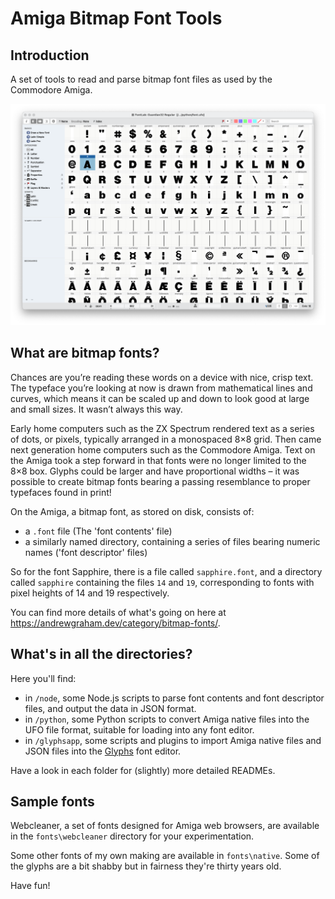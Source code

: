 # Amiga Bitmap Font Tools

## Introduction

A set of tools to read and parse bitmap font files as used by the Commodore Amiga.

![An Amiga font loaded in Fontlab](amigafonts.png)
## What are bitmap fonts?

Chances are you’re reading these words on a device with nice, crisp text. The typeface you’re looking at now is drawn from mathematical lines and curves, which means it can be scaled up and down to look good at large and small sizes. It wasn’t always this way.

Early home computers such as the ZX Spectrum rendered text as a series of dots, or pixels, typically arranged in a monospaced 8×8 grid. Then came next generation home computers such as the Commodore Amiga. Text on the Amiga took a step forward in that fonts were no longer limited to the 8×8 box. Glyphs could be larger and have proportional widths – it was possible to create bitmap fonts bearing a passing resemblance to proper typefaces found in print!

On the Amiga, a bitmap font, as stored on disk, consists of:

- a `.font` file (The 'font contents' file)
- a similarly named directory, containing a series of files bearing numeric names ('font descriptor' files) 

So for the font Sapphire, there is a file called `sapphire.font`, and a directory called `sapphire` containing the files `14` and `19`, corresponding to fonts with pixel heights of 14
and 19 respectively.

You can find more details of what's going on here at https://andrewgraham.dev/category/bitmap-fonts/.
## What's in all the directories?

Here you'll find:

- in `/node`, some Node.js scripts to parse font contents and font descriptor files, and output the data in JSON format.
- in `/python`, some Python scripts to convert Amiga native files into the UFO file format, suitable for loading into any font editor.
- in `/glyphsapp`, some scripts and plugins to import Amiga native files and JSON files into the [Glyphs](https://glyphsapp.com) font editor.

Have a look in each folder for (slightly) more detailed READMEs.

## Sample fonts

Webcleaner, a set of fonts designed for Amiga web browsers, are available in the `fonts\webcleaner` directory for your experimentation.

Some other fonts of my own making are available in `fonts\native`. Some of the glyphs are a bit shabby but in fairness they're thirty
years old.

Have fun!
